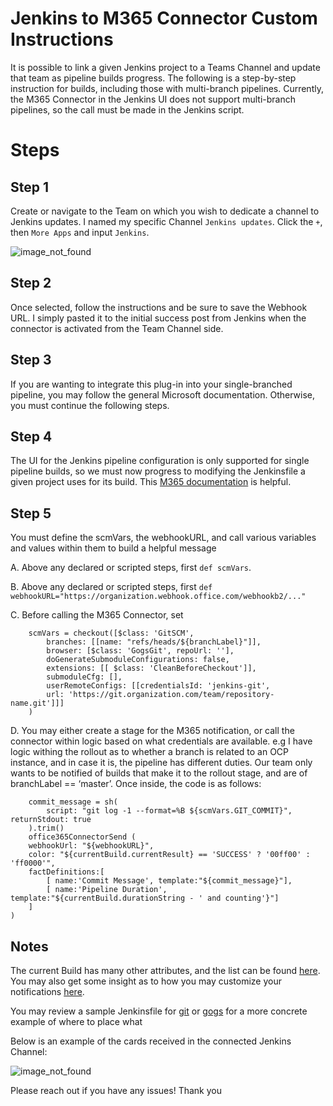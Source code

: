 
# Jenkins to M365 Connector Custom Instructions 

It is possible to link a given Jenkins project to a Teams Channel and update that team as pipeline builds progress. The following is a step-by-step instruction for builds, including those with multi-branch pipelines. Currently, the M365 Connector in the Jenkins UI does not support multi-branch pipelines, so the call must be made in the Jenkins script.  

# Steps

## Step 1
Create or navigate to the Team on which you wish to dedicate a channel to Jenkins updates. I named my specific Channel `Jenkins updates`. Click the `+`, then `More Apps` and input `Jenkins`. 

![image_not_found](https://github.com/organization/repository-name/blob/master/images/add-jenkins-app-in-teams.jpg?raw=true)

## Step 2

Once selected, follow the instructions and be sure to save the Webhook URL. I simply pasted it to the initial success post from Jenkins when the connector is activated from the Team Channel side. 

## Step 3

If you are wanting to integrate this plug-in into your single-branched pipeline, you may follow the general Microsoft documentation. Otherwise, you must continue the following steps. 

## Step 4

The UI for the Jenkins pipeline configuration is only supported for single pipeline builds, so we must now progress to modifying the Jenkinsfile a given project uses for its build. This [M365 documentation](https://www.jenkins.io/doc/pipeline/steps/Office-365-Connector/) is helpful.  

## Step 5

You must define the scmVars, the webhookURL, and call various variables and values within them to build a helpful message 

A. Above any declared or scripted steps, first `def scmVars`. 

B. Above any declared or scripted steps, first `def webhookURL="https://organization.webhook.office.com/webhookb2/..."`

C. Before calling the M365 Connector, set
    
        scmVars = checkout([$class: 'GitSCM', 
            branches: [[name: "refs/heads/${branchLabel}"]], 
            browser: [$class: 'GogsGit', repoUrl: ''], 
            doGenerateSubmoduleConfigurations: false, 
            extensions: [[ $class: 'CleanBeforeCheckout']], 
            submoduleCfg: [], 
            userRemoteConfigs: [[credentialsId: 'jenkins-git', 
            url: 'https://git.organization.com/team/repository-name.git']]]
        )
     

D. You may either create a stage for the M365 notification, or call the connector within logic based on what credentials are available. e.g I have logic withing the rollout as to whether a branch is related to an OCP instance, and in case it is, the pipeline has different duties. Our team only wants to be notified of builds that make it to the rollout stage, and are of branchLabel == ‘master’. Once inside, the code is as follows:  

    
        commit_message = sh(
            script: "git log -1 --format=%B ${scmVars.GIT_COMMIT}", returnStdout: true
        ).trim()
        office365ConnectorSend (
        webhookUrl: "${webhookURL}",
        color: "${currentBuild.currentResult} == 'SUCCESS' ? '00ff00' : 'ff0000'",
        factDefinitions:[
            [ name:'Commit Message', template:"${commit_message}"],
            [ name:'Pipeline Duration', template:"${currentBuild.durationString - ' and counting'}"]
        ]
    )

## Notes

The current Build has many other attributes, and the list can be found [here](https://kb.novaordis.com/index.php/Jenkins_currentBuild). You may also get some insight as to how you may customize your notifications [here](https://github.com/jenkinsci/office-365-connector-plugin). 

You may review a sample Jenkinsfile for [git](https://github.com/organization/repository-name/blob/master/docs/jenkins-mgmt/Jenkinsfile-sample-github) or [gogs](https://github.com/organization/repository-name/blob/master/docs/jenkins-mgmt/Jenkinsfile-sample-gogs) for a more concrete example of where to place what

Below is an example of the cards received in the connected Jenkins Channel:

![image_not_found](https://github.com/organization/repository-name/blob/master/images/jenkins-teams-notification.jpg?raw=true)

Please reach out if you have any issues! Thank you

